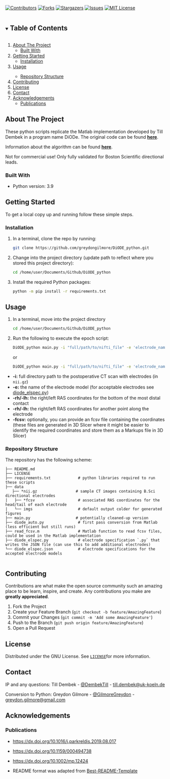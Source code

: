<!-- PROJECT SHIELDS -->
<!--
*** I'm using markdown "reference style" links for readability.
*** Reference links are enclosed in brackets [ ] instead of parentheses ( ).
*** See the bottom of this document for the declaration of the reference variables
*** for contributors-url, forks-url, etc. This is an optional, concise syntax you may use.
*** https://www.markdownguide.org/basic-syntax/#reference-style-links
-->

[![Contributors][contributors-shield]][contributors-url]
[![Forks][forks-shield]][forks-url]
[![Stargazers][stars-shield]][stars-url]
[![Issues][issues-shield]][issues-url]
[![MIT License][license-shield]][license-url]


<!-- TABLE OF CONTENTS -->
<details open="open">
  <summary><h2 style="display: inline-block">Table of Contents</h2></summary>
  <ol>
    <li>
      <a href="#about-the-project">About The Project</a>
      <ul>
        <li><a href="#built-with">Built With</a></li>
      </ul>
    </li>
    <li>
      <a href="#getting-started">Getting Started</a>
      <ul>
        <li><a href="#installation">Installation</a></li>
      </ul>
    </li>
    <li><a href="#usage">Usage</a></li>
      <ul>
        <li><a href="#repository-structure">Repository Structure</a></li>
      </ul>
    <li><a href="#contributing">Contributing</a></li>
    <li><a href="#license">License</a></li>
    <li><a href="#contact">Contact</a></li>
    <li>
      <a href="#acknowledgements">Acknowledgements</a>
      <ul>
        <li><a href="#Publications">Publications</a></li>
      </ul>
    </li>
  </ol>
</details>



<!-- ABOUT THE PROJECT -->
## About The Project

These python scripts replicate the Matlab implementation developed by Till Dembek in a program name DiODe. The original code can be found <a href="https://github.com/Till-Dembek/DiODe_Standalone" target="_blank"><strong>here</strong></a>.

Information about the algorithm can be found <a href="https://dx.doi.org/10.13140/RG.2.2.22417.76647" target="_blank"><strong>here</strong></a>.

Not for commercial use! Only fully validated for Boston Scientific directional leads.

### Built With

* Python version: 3.9


<!-- GETTING STARTED -->
## Getting Started

To get a local copy up and running follow these simple steps.

### Installation

1. In a terminal, clone the repo by running:

    ```sh
    git clone https://github.com/greydongilmore/DiODE_python.git
    ```

2. Change into the project directory (update path to reflect where you stored this project directory):

    ```sh
    cd /home/user/Documents/Github/DiODE_python
    ```

3. Install the required Python packages:

    ```sh
    python -m pip install -r requirements.txt
    ```


<!-- USAGE EXAMPLES -->
## Usage

1. In a terminal, move into the project directory
     ```sh
     cd /home/user/Documents/Github/DiODE_python
     ```

2. Run the following to execute the epoch script:
    ```sh
    DiODE_python main.py -i "full/path/to/nifti_file" -e 'electrode_name' -rh -14.95,24.64,52.19 -rt -21.24,8.84,72.19 -lh 5.43,25.12,52.28 -lt 15.08,12.11,71.03
    ```
    or
    ```sh
    DiODE_python main.py -i "full/path/to/nifti_file" -e 'electrode_name' -fcsv 'full/path/to/fcsv_coords'
    ```

  * **-i:** full directory path to the postoperative CT scan with electrodes (in `nii.gz`)
  * **-e:** the name of the electrode model (for acceptable electrodes see [diode_elspec.py](./diode_elspec.py))
  * **-rh/-lh:** the right/left RAS coordinates for the bottom of the most distal contact
  * **-rh/-lh:** the right/left RAS coordinates for another point along the electrode
  * **-fcsv:** optionally, you can provide an fcsv file containing the coordinates (these files are generated in 3D Slicer where it might be easier to identify the required coordinates and store them as a Markups file in 3D Slicer)


### Repository Structure

The repository has the following scheme:
```
├── README.md
├── LICENSE
├── requirements.txt            # python libraries required to run these scripts
├── data
   ├── *nii.gz                 # sample CT images containing B.Sci directional electrodes
|   ├── *fcsv                   # associated RAS coordinates for the head/tail of each electrode
|   └── imgs                    # default output colder for generated figures
├── main.py                    # potentially cleaned-up version
├── diode_auto.py               # first pass conversion from Matlab (less efficient but still runs)
├── read_fcsv.m                 # Matlab function to read fcsv files, could be used in the Matlab implementation
├── diode_elspec.py             # electrode specification `.py` that writes the JSON file (can use this to add additional electrodes)
└── diode_elspec.json           # electrode specifications for the accepted electrode models
    
```
<!-- CONTRIBUTING -->
## Contributing

Contributions are what make the open source community such an amazing place to be learn, inspire, and create. Any contributions you make are **greatly appreciated**.

1. Fork the Project
2. Create your Feature Branch (`git checkout -b feature/AmazingFeature`)
3. Commit your Changes (`git commit -m 'Add some AmazingFeature'`)
4. Push to the Branch (`git push origin feature/AmazingFeature`)
5. Open a Pull Request


<!-- LICENSE -->
## License

Distributed under the GNU License. See [`LICENSE`](LICENSE)for more information.


<!-- CONTACT -->
## Contact

IP and any questions:
Till Dembek - [@DembekTill](https://twitter.com/dembektill) - till.dembek@uk-koeln.de

Conversion to Python:
Greydon Gilmore - [@GilmoreGreydon](https://twitter.com/GilmoreGreydon) - greydon.gilmore@gmail.com


<!-- ACKNOWLEDGEMENTS -->
## Acknowledgements

### Publications

* https://dx.doi.org/10.1016/j.parkreldis.2019.08.017
* https://dx.doi.org/10.1159/000494738
* https://dx.doi.org/10.1002/mp.12424


* README format was adapted from [Best-README-Template](https://github.com/othneildrew/Best-README-Template)

<!-- MARKDOWN LINKS & IMAGES -->
<!-- https://www.markdownguide.org/basic-syntax/#reference-style-links -->
[contributors-shield]: https://img.shields.io/github/contributors/greydongilmore/DiODE_python.svg?style=for-the-badge
[contributors-url]: https://github.com/greydongilmore/DiODE_python/graphs/contributors
[forks-shield]: https://img.shields.io/github/forks/greydongilmore/DiODE_python.svg?style=for-the-badge
[forks-url]: https://github.com/greydongilmore/DiODE_python/network/members
[stars-shield]: https://img.shields.io/github/stars/greydongilmore/DiODE_python.svg?style=for-the-badge
[stars-url]: https://github.com/greydongilmore/DiODE_python/stargazers
[issues-shield]: https://img.shields.io/github/issues/greydongilmore/DiODE_python.svg?style=for-the-badge
[issues-url]: https://github.com/greydongilmore/DiODE_python/issues
[license-shield]: https://img.shields.io/github/license/greydongilmore/ocr-pdf.svg?style=for-the-badge
[license-url]: https://github.com/greydongilmore/ocr-pdf/blob/master/LICENSE.txt
